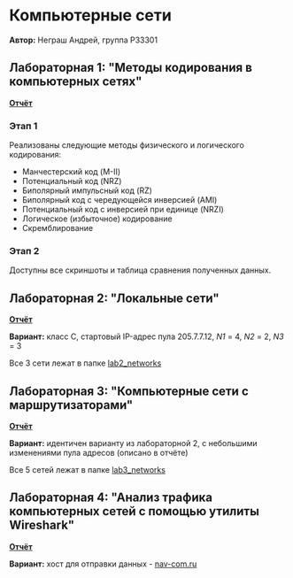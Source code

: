 # Компьютерные сети
**Автор:** Неграш Андрей, группа P33301

## Лабораторная 1: "Методы кодирования в компьютерных сетях"
[**Отчёт**](https://github.com/ANegrash/Computer_networks/blob/main/lab1.docx)

### Этап 1
Реализованы следующие методы физического и логического кодирования:
- Манчестерский код (M-II)
- Потенциальный код (NRZ)
- Биполярный импульсный код (RZ)
- Биполярный код с чередующейся инверсией (AMI)
- Потенциальный код с инверсией при единице (NRZI)
- Логическое (избыточное) кодирование
- Скремблирование

### Этап 2
Доступны все скриншоты и таблица сравнения полученных данных.

## Лабораторная 2: "Локальные сети"
[**Отчёт**](https://github.com/ANegrash/Computer_networks/blob/main/lab2.docx)

**Вариант:** класс C, стартовый IP-адрес пула 205.7.7.12, *N1* = 4, *N2* = 2, *N3* = 3

Все 3 сети лежат в папке [lab2_networks](https://github.com/ANegrash/Computer_networks/tree/main/lab2_networks)

## Лабораторная 3: "Компьютерные сети с маршрутизаторами"
[**Отчёт**](https://github.com/ANegrash/Computer_networks/blob/main/lab3.docx)

**Вариант:** идентичен варианту из лабораторной 2, с небольшими изменениями пула адресов (описано в отчёте)

Все 5 сетей лежат в папке [lab3_networks](https://github.com/ANegrash/Computer_networks/tree/main/lab3_networks)

## Лабораторная 4: "Анализ трафика компьютерных сетей с помощью утилиты Wireshark"
[**Отчёт**](https://github.com/ANegrash/Computer_networks/blob/main/lab4.docx)

**Вариант:** хост для отправки данных - [nav-com.ru](https://nav-com.ru)
